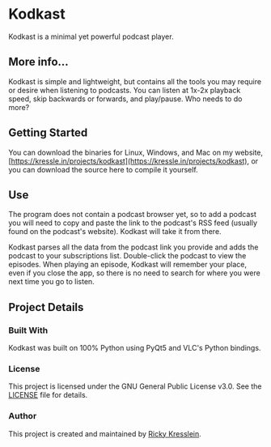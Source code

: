 # Kodkast
Kodkast is a minimal yet powerful podcast player.

## More info...
Kodkast is simple and lightweight, but contains all the tools you may require or desire when listening to podcasts. You can listen at 1x-2x playback speed, skip backwards or forwards, and play/pause. Who needs to do more?

## Getting Started
You can download the binaries for Linux, Windows, and Mac on my website, [https://kressle.in/projects/kodkast](https://kressle.in/projects/kodkast), or you can download the source here to compile it yourself.

## Use
The program does not contain a podcast browser yet, so to add a podcast you will need to copy and paste the link to the podcast's RSS feed (usually found on the podcast's website). Kodkast will take it from there.

Kodkast parses all the data from the podcast link you provide and adds the podcast to your subscriptions list. Double-click the podcast to view the episodes. When playing an episode, Kodkast will remember your place, even if you close the app, so there is no need to search for where you were next time you go to listen.

## Project Details

### Built With
Kodkast was built on 100% Python using PyQt5 and VLC's Python bindings.

### License
This project is licensed under the GNU General Public License v3.0. See the [LICENSE](LICENSE) file for details.

### Author
This project is created and maintained by [Ricky Kresslein](https://kressle.in).
